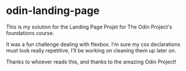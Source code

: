 # odin-landing-page

This is my solution for the Landing Page Projet for The Odin Project's foundations course.

It was a fun challenge dealing with flexbox. I'm sure my css declarations must look really repetitive, I'll be working on cleaning them up later on.

Thanks to whoever reads this, and thanks to the amazing Odin Project!